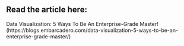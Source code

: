 <h2>Read the article here:</h2>
Data Visualization: 5 Ways To Be An Enterprise-Grade Master! (https://blogs.embarcadero.com/data-visualization-5-ways-to-be-an-enterprise-grade-master/)
